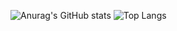 ![Anurag's GitHub stats](https://github-readme-stats.vercel.app/api?username=neon4icks44&hide=contribs,prs)
![Top Langs](https://github-readme-stats.vercel.app/api/top-langs/?username=neon4icks44&langs_count=8)
